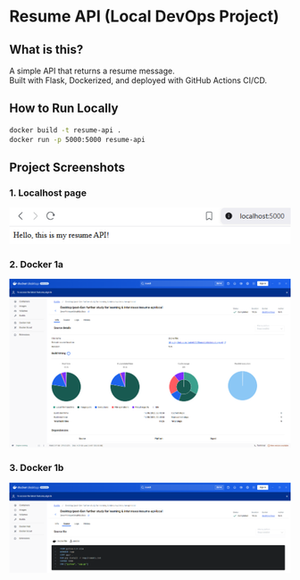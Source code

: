 # Resume API (Local DevOps Project)

## What is this?

A simple API that returns a resume message.  
Built with Flask, Dockerized, and deployed with GitHub Actions CI/CD.

## How to Run Locally

```bash
docker build -t resume-api .
docker run -p 5000:5000 resume-api
```

## Project Screenshots

### 1. Localhost page
![Localhost page](images/localhost-success.png)

### 2. Docker 1a
![Docker 1a](images/Docker-success-page-proof-1a.png)

### 3. Docker 1b
![Docker 1b](images/Docker-success-page-proof-1b.png)
